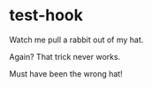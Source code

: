 # test-hook
Watch me pull a rabbit out of my hat.

Again? That trick never works.

Must have been the wrong hat!
